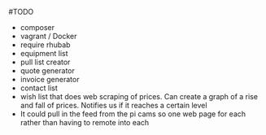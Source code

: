 #TODO
* composer
* vagrant / Docker
* require rhubab
* equipment list
* pull list creator
* quote generator
* invoice generator
* contact list
* wish list that does web scraping of prices. Can create a graph of a rise and fall of prices. Notifies us if it reaches a certain level
* It could pull in the feed from the pi cams so one web page for each rather than having to remote into each